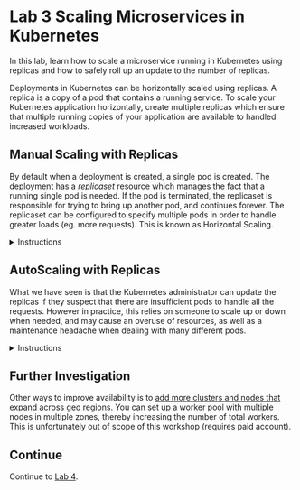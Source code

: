 # Lab 3 Scaling Microservices in Kubernetes
In this lab, learn how to scale a microservice running in Kubernetes using replicas and how to safely roll up an update to the number of replicas.

Deployments in Kubernetes can be horizontally scaled using replicas. A replica is a copy of a pod that contains a running service. To scale your Kubernetes application horizontally, create multiple replicas which ensure that multiple running copies of your application are available to handled increased workloads.  

## Manual Scaling with Replicas

By default when a deployment is created, a single pod is created.  The deployment has a *replicaset* resource which manages the fact that a running single pod is needed.  If the pod is terminated, the replicaset
is responsible for trying to bring up another pod, and continues forever.  The replicaset can be configured to specify multiple pods in order to handle greater loads (eg. more requests).  This is known as
Horizontal Scaling.

<details>
<summary>Instructions</summary>

You can scale your Kubernetes application running on the IBM Cloud Kubernetes service by specifying the number of replicas by:

* Running the ```kubectl scale``` command
* Using a deployment configuration file
* Navigating to the deployments view in the IBM Cloud Kubernetes service dashboard and modifying the configuration

1. Scaling account, provider and cost service deployments  
In this step you will scale the account deployment by adding 2 replicas, the provider deploment with 4 replicas and the cost deployment with 8 replicas.  

1.1. Scale the dep-account deployment by adding 2 replicas ***using the kubectl scale command*** by running  

Note: If you modified the Kubernetes namespace in the last lab, set it back to the default by executing the following command:

```
$ kubectl config set-context --current --namespace=default
```

Now scale the account deployment.

```
$ kubectl scale --replicas=2 deployment dep-account  
deployment "dep-account" scaled 
```
  
Kubernetes will now add 2 new pods for the dep-account service. You can verify this by running the ``` kubectl get pods``` command. Notice that 2 new pods for the dep-account were created. Now try deleting one of the account pods using the command ```kubectl delete pods dep-account-xxx```. Kubernetes will delete the pod and re-create a new one to satisfy the deployment configuration that specified 2 replicas for the deployment, dep-account. You can verify this by running the ``` kubectl get pods``` command and notice the name of the newly created dep-account-xxx pod.

Scaling on the command line is a quick way to add additional pods but perhaps it is not the best way because the modification of the deployment was temporary.  Ideally you'd likely want to have the number of replicas specified in a configuration file.

1.2.  Scale the dep-provider depolyment by adding 4 replicas by ***editing the deployment configuration*** running the command below and modifying the *replicas* property value under the spec property. You can also edit the deployment configuration via the Kubernetes dashboard.
 
``` 
kubectl edit deployment/dep-provider
```

```
# Please edit the object below. Lines beginning with a '#' will be ignored,
# and an empty file will abort the edit. If an error occurs while saving this file will be
# reopened with the relevant failures.
#
apiVersion: extensions/v1beta1
kind: Deployment
metadata:
  annotations:
    deployment.kubernetes.io/revision: "1"
  creationTimestamp: 2019-09-28T13:37:57Z
  generation: 1
  labels:
    app: dep-provider
  name: dep-provider
  namespace: default
  resourceVersion: "299245"
  selfLink: /apis/extensions/v1beta1/namespaces/default/deployments/dep-provider
  uid: 2e86236f-e1f5-11e9-86a5-022c994165ef
spec:
  progressDeadlineSeconds: 2147483647
  replicas: 4
  revisionHistoryLimit: 2147483647
...
```  
Save changes and exit edit mode. Verify that 4 new provider service pods were created by running the command ``` kubectl get pods```.  


1.3. To scale the dep-cost service by adding 8 replicas via the ***IBM Cloud Kubernetes Dashboard***, launch the dashboard from your Kubernetes service cluster and navigate to Deployments view. 
![](./images/kube-cluster.png)  


Click on the Scale menu option against the dep-cost service and add 8 replicas. 
![](./images/kube-cluster-dashboard-depolyments-view.png)  


2. We will then proceed to view the rollout status. Run
```
kubectl rollout status deployment/dep-account
kubectl rollout status deployment/dep-provider
kubectl rollout status deployment/dep-cost
```
*The rollout might occur so quickly that the following messages might not display:*
```
Waiting for rollout to finish: 1 of 2 updated replicas are available...
Waiting for rollout to finish: 2 of 2 updated replicas are available...
deployment "dep-account" successfully rolled out
...
...
```
You may see the output as each pod for each service is being rolled out.  

3. Once the rollout has finished, verify that the replicas have been rolled out and are running. To do this run the command:
```
kubectl get pods

NAME                                    READY     STATUS    RESTARTS   AGE
dep-account-b78dfd57d-cpjp7             1/1       Running   0          36m
dep-account-b78dfd57d-dbt9d             1/1       Running   0          18h
dep-cost-5dcd9b5c7f-kppcj        1/1       Running   0          23h
dep-cost-5dcd9b5c7f-lv5tw        1/1       Running   0          8m
dep-cost-5dcd9b5c7f-kaccj        1/1       Running   0          21h
dep-cost-5dcd9b5c7f-de5tw        1/1       Running   0          12m
dep-cost-5dcd9b5c7f-werft        1/1       Running   0          13h
dep-cost-5dcd9b5c7f-ppiuo        1/1       Running   0          19m
dep-cost-5dcd9b5c7f-yuabj        1/1       Running   0          20h
dep-cost-5dcd9b5c7f-sinae        1/1       Running   0          11m
dep-provider-6c897669cb-fzzsc           1/1       Running   0          23h
dep-provider-6c897669cb-jfjbz           1/1       Running   0          7m
dep-provider-6c897669cb-lcbbg           1/1       Running   0          7m
dep-provider-6c897669cb-cdfgy           1/1       Running   0          9m

```
  
4. A ReplicaSet is a Kubernetes object whose purpose is to maintain a stable set of replicated Pods running at any given time. Kubernetes should have created 2 replicasets for the pods running the account service, 8 for the cost service and 4 for the provider. To view the ReplicaSets and the number of replicas that were created after scaling run:
```
kubectl get replicasets
```
```
NAME                              DESIRED   CURRENT   READY     AGE
dep-account-b78dfd57d             2         2         2         18h
dep-cost-5dcd9b5c7f               8         8         8         23h
dep-provider-6c897669cb           4         4         4         23h
```
  
5. Now let's go back to the browser and verify the number of pods that were created by navigating once again to the Kubernetes dashboard.  Click "Kubernetes Dashboard" button on your IBM Cloud Kubernetes cluster page as before. This action would launch the Kubernetes dashboard. Navigate to the Workloads tab on the dashboard. Notice the number of pods currently running for each of the services.  You can see the status of all of the pods running (green checkmarks). There are now 14 instances of the app running in this deployment.  

![](./images/kube-cluster-dashboard-workloads-view.png)

  
6. Test any of services that were created using either cURL or from your browser.
```
eg. http://<external ip>:<account service port>/account
eg. http://<external ip>:<account service port>/account/123
eg. http://<external ip>:<provider service port>/provider
eg. http://<external ip>:<provider service port>/provider/bell
eg. http://<external ip>:<cost service port>/cost
eg. http://<external ip>:<cost service port>/cost/123
```
Notice that each time you hit the same service, the service request might be handled by a different pod running the service. This can be verified by checking the hostname from the service response. The external IP address and port remains the same but based on load, the requests may end up on different pods.

Just as you scaled up the number of replicas, you can even scale them down.  

</details>

## AutoScaling with Replicas

What we have seen is that the Kubernetes administrator can update the replicas if they suspect that there are insufficient pods to handle all the requests.  However in practice, this relies on someone to scale up or down when
needed, and may cause an overuse of resources, as well as a maintenance headache when dealing with many different pods.

<details>
<summary>Instructions</summary>

In order for Kubernetes to make the most efficient use of resources, it must understand the resource needs for your pods so that it will know when scaling should occur.  These fields can be updated in your pod definition
to provide this information, resources and limits.  

| Field | Description |
|-------| --- |
| Requests - cpu | Requests describes the minimum amount of cpu required. |
| Requests - memory | Requests describes the minimum amount of memory required. |
| Limits - cpu | Limits describes the maximum amount of cpu allowed. | 
| Limits - memory | Limits describes the maximum amount of memory allowed. | 

The cpu is measured in cores, so 100m would be equivalent to 0.1 core.  

1. To check how many cpu cores and memory we have, you can check the nodes in your cluster:

    ```
    kubectl get nodes -o=jsonpath='{.items[0].status.capacity}'
    ```

    map[cpu:2 ephemeral-storage:101330012Ki hugepages-1Gi:0 hugepages-2Mi:0 memory:4041540Ki pods:110]

This output shows there are 2 CPU cores, and a total of 4Gb of memory available to us.

1. Let us create a different deployment from a different image which has an initial request of 0.5 of a core, and 256 Mb of memory, and display how much cpu is in use currently.

    ```
    kubectl run resource-consumer --image=gcr.io/kubernetes-e2e-test-images/resource-consumer:1.4 --expose --service-overrides='{ "spec": { "type": "NodePort" } }' --port 8080 --requests='cpu=500m,memory=256Mi'
    ```

1. Create a Horizonal Pod Autoscaler

    ```
    kubectl autoscale deploy resource-consumer --min=1 --max=10 --cpu-percent=5
    kubectl get horizontalpodautoscaler
    kubectl get hpa
    ```

It may take some time for the autoscaler to calculate cpu usage for the resource-consumer.  It should appear similar to this:

    NAME                REFERENCE                      TARGETS   MINPODS   MAXPODS   REPLICAS   AGE
    resource-consumer   Deployment/resource-consumer   0%/5%     1         10        1          39s

1.  The resource-consumer deployment also has a service created with a nodeport.  Examine it and note the external port:

    ```
    kubectl get service resource-consumer
    ```

2. This resource-consumer image allows us to simulate load 

    ```
    curl --data "millicores=600&durationSec=60" http://<EXTERNAL-IP>:<SERVICE_PORT>/ConsumeCPU
    ```

3. After a few moments, you can check how many resource-consumer pods there are, and how much cpu is being consumed.

    ```
    kubectl get hpa
    kubectl top pods
    ```

    ```
    NAME                REFERENCE                      TARGETS   MINPODS   MAXPODS   REPLICAS   AGE
    resource-consumer   Deployment/resource-consumer   54%/5%    1         10        4          4m49s
    ```

In our example, there are now a total of 4 replicas.  You may see many more resource-consumer pods being instantiated, but stuck in Pending State.  This is because of the initial requested cpu of the pod (0.5 core)
which cannot be allocated, because we only have 2 CPU cores to share among all pods.

1. Finally lets clean up this example

    ```
    kubectl delete hpa resource-consumer
    kubectl delete deployment resource-consumer
    kubectl delete svc resource-consumer
    ```

</details>

## Further Investigation
Other ways to improve availability is to [add more clusters and nodes that expand across geo regions](https://cloud.ibm.com/docs/containers?topic=containers-clusters). You can set up a worker pool with 
multiple nodes in multiple zones, thereby increasing the number of total workers. This is unfortunately out of scope of this workshop (requires paid account).

## Continue

Continue to [Lab 4](https://github.com/cloud-coder/cascon-2019-kubernetes-apimanager/tree/master/04-api-management).

